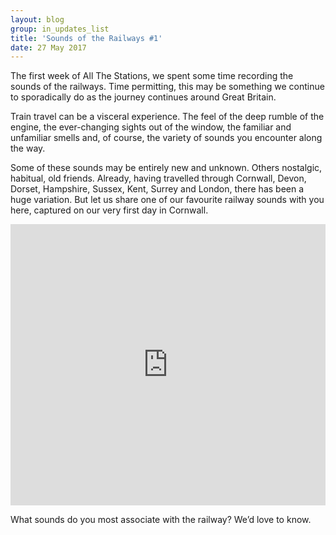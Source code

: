 ```yaml
---
layout: blog
group: in_updates_list
title: 'Sounds of the Railways #1'
date: 27 May 2017
---
```

The first week of All The Stations, we spent some time recording the sounds of the railways. Time permitting, this may be something we continue to sporadically do as the journey continues around Great Britain.

Train travel can be a visceral experience. The feel of the deep rumble of the engine, the ever-changing sights out of the window, the familiar and unfamiliar smells and, of course, the variety of sounds you encounter along the way.

Some of these sounds may be entirely new and unknown. Others nostalgic, habitual, old friends. Already, having travelled through Cornwall, Devon, Dorset, Hampshire, Sussex, Kent, Surrey and London, there has been a huge variation. But let us share one of our favourite railway sounds with you here, captured on our very first day in Cornwall.

<iframe width="100%" height="450" scrolling="no" frameborder="no" src="https://w.soundcloud.com/player/?url=https%3A//api.soundcloud.com/tracks/324778106&auto_play=false&hide_related=false&show_comments=true&show_user=true&show_reposts=false&visual=true"></iframe>

What sounds do you most associate with the railway? We’d love to know.
